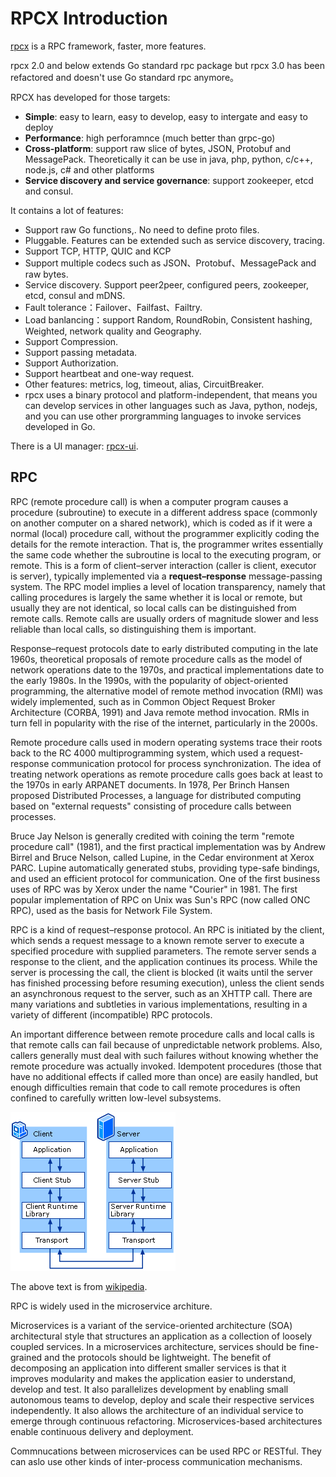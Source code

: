 # RPCX Introduction

[rpcx](http://rpcx.site) is a RPC framework, faster, more features.

rpcx 2.0 and below extends Go standard rpc package but rpcx 3.0 has been refactored and doesn't use Go standard rpc anymore。

RPCX has developed for those targets:

* **Simple**: easy to learn, easy to develop, easy to intergate and easy to deploy
* **Performance**: high perforamnce \(much better than grpc-go\)
* **Cross-platform**: support raw slice of bytes, JSON, Protobuf and MessagePack. Theoretically it can be use in java, php, python, c/c++, node.js, c\# and other platforms
* **Service discovery and service governance**: support zookeeper, etcd and consul.

It contains a lot of features:

* Support raw Go functions,. No need to define proto files.
* Pluggable. Features can be extended such as service discovery, tracing.
* Support TCP, HTTP, QUIC and KCP
* Support multiple codecs such as JSON、Protobuf、MessagePack and raw bytes.
* Service discovery. Support peer2peer, configured peers, zookeeper, etcd, consul and mDNS.
* Fault tolerance：Failover、Failfast、Failtry.
* Load banlancing：support Random, RoundRobin, Consistent hashing, Weighted, network quality and Geography.
* Support Compression.
* Support passing metadata.
* Support Authorization.
* Support heartbeat and one-way request.
* Other features: metrics, log, timeout, alias, CircuitBreaker.
* rpcx uses a binary protocol and platform-independent, that means you can develop services in other languages such as Java, python, nodejs, and you can use other prorgramming languages to invoke services developed in Go.

There is a UI manager: [rpcx-ui](https://github.com/smallnest/rpcx-ui).

## RPC

RPC \(remote procedure call\) is when a computer program causes a procedure \(subroutine\) to execute in a different address space \(commonly on another computer on a shared network\), which is coded as if it were a normal \(local\) procedure call, without the programmer explicitly coding the details for the remote interaction. That is, the programmer writes essentially the same code whether the subroutine is local to the executing program, or remote. This is a form of client–server interaction \(caller is client, executor is server\), typically implemented via a **request–response** message-passing system.  The RPC model implies a level of location transparency, namely that calling procedures is largely the same whether it is local or remote, but usually they are not identical, so local calls can be distinguished from remote calls. Remote calls are usually orders of magnitude slower and less reliable than local calls, so distinguishing them is important.

Response–request protocols date to early distributed computing in the late 1960s, theoretical proposals of remote procedure calls as the model of network operations date to the 1970s, and practical implementations date to the early 1980s. In the 1990s, with the popularity of object-oriented programming, the alternative model of remote method invocation \(RMI\) was widely implemented, such as in Common Object Request Broker Architecture \(CORBA, 1991\) and Java remote method invocation. RMIs in turn fell in popularity with the rise of the internet, particularly in the 2000s.

Remote procedure calls used in modern operating systems trace their roots back to the RC 4000 multiprogramming system, which used a request-response communication protocol for process synchronization. The idea of treating network operations as remote procedure calls goes back at least to the 1970s in early ARPANET documents. In 1978, Per Brinch Hansen proposed Distributed Processes, a language for distributed computing based on "external requests" consisting of procedure calls between processes.

Bruce Jay Nelson is generally credited with coining the term "remote procedure call" \(1981\), and the first practical implementation was by Andrew Birrel and Bruce Nelson, called Lupine, in the Cedar environment at Xerox PARC. Lupine automatically generated stubs, providing type-safe bindings, and used an efficient protocol for communication. One of the first business uses of RPC was by Xerox under the name "Courier" in 1981. The first popular implementation of RPC on Unix was Sun's RPC \(now called ONC RPC\), used as the basis for Network File System.

RPC is a kind of request–response protocol. An RPC is initiated by the client, which sends a request message to a known remote server to execute a specified procedure with supplied parameters. The remote server sends a response to the client, and the application continues its process. While the server is processing the call, the client is blocked \(it waits until the server has finished processing before resuming execution\), unless the client sends an asynchronous request to the server, such as an XHTTP call. There are many variations and subtleties in various implementations, resulting in a variety of different \(incompatible\) RPC protocols.

An important difference between remote procedure calls and local calls is that remote calls can fail because of unpredictable network problems. Also, callers generally must deal with such failures without knowing whether the remote procedure was actually invoked. Idempotent procedures \(those that have no additional effects if called more than once\) are easily handled, but enough difficulties remain that code to call remote procedures is often confined to carefully written low-level subsystems.

![from microsoft](RPC.gif "from microsoft")

The above text is from [wikipedia](https://en.wikipedia.org/wiki/RPC).

RPC is widely used in the microservice architure.

Microservices is a variant of the service-oriented architecture \(SOA\) architectural style that structures an application as a collection of loosely coupled services. In a microservices architecture, services should be fine-grained and the protocols should be lightweight. The benefit of decomposing an application into different smaller services is that it improves modularity and makes the application easier to understand, develop and test. It also parallelizes development by enabling small autonomous teams to develop, deploy and scale their respective services independently. It also allows the architecture of an individual service to emerge through continuous refactoring. Microservices-based architectures enable continuous delivery and deployment.

Commnucations between microservices can be used RPC or RESTful. They can aslo use other kinds of inter-process communication mechanisms.

